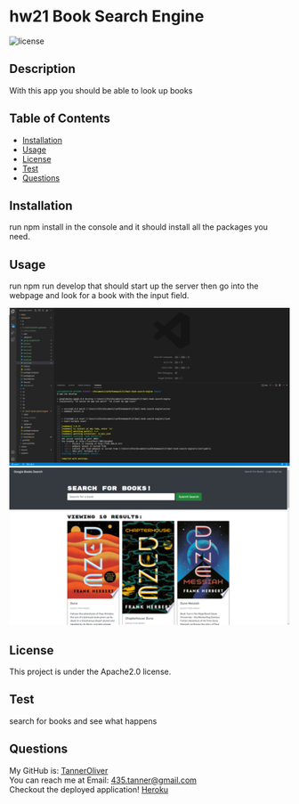 # hw21 Book Search Engine

![license](https://img.shields.io/badge/license-MIT-red)

## Description

With this app you should be able to look up books

## Table of Contents

- [Installation](#installation)
- [Usage](#usage)
- [License](#license)
- [Test](#test)
- [Questions](#questions)

## Installation

run npm install in the console and it should install all the packages you need.

## Usage

run npm run develop that should start up the server then go into the webpage and look for a book with the input field.

![Book-Search-Engine-Picture1](./assets/images/server-startup.png)  
![Book-Search-Engine-Picture2](./assets/images/book-website.png)

## License

This project is under the Apache2.0 license.

## Test

search for books and see what happens

## Questions

My GitHub is: [TannerOliver](https://github.com/TannerOliver)  
You can reach me at Email: 435.tanner@gmail.com  
Checkout the deployed application! [Heroku](https://hw21.herokuapp.com/)
